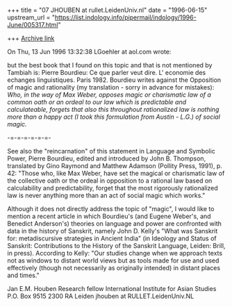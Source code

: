 +++
title = "07 JHOUBEN at rullet.LeidenUniv.nl"
date = "1996-06-15"
upstream_url = "https://list.indology.info/pipermail/indology/1996-June/005317.html"

+++
[Archive link](https://list.indology.info/pipermail/indology/1996-June/005317.html)

On Thu, 13 Jun 1996 13:32:38 LGoehler at aol.com wrote: 

but the best book that I found on
this topic and that is not mentioned by Tambiah is: Pierre Bourdieu: Ce que
parler veut dire. L' economie des echanges linguistiques. Paris 1982.
Bourdieu writes against the Opposition of magic and rationality (my
translation - sorry in advance for mistakes): *Who, in the way of Max Weber,
opposes magic or charismatic law of a common oath or an ordeal to our law
which is predictable and calculateable, forgets that also this throughout
rationalized law is nothing more than a happy act (I took this formulation
from Austin - L.G.) of social magic.*  

-=-=-=-=-=-=-

See also the "reincarnation" of this statement in Language and Symbolic Power, 
Pierre Bourdieu, edited and introduced by John B. Thompson, translated by Gino 
Raymond and Matthew Adamson (Pollity Press, 1991), p. 42: 
"Those who, like Max Weber, have set the magical or charismatic law of the 
collective oath or the ordeal in opposition to a rational law based on 
calculability and predictability, forget that the most rigorously rationalized 
law is never anything more than an act of social magic which works." 

Although it does not directly address the topic of "magic", I would like to 
mention a recent article in which Bourdieu's (and Eugene Weber's, and Benedict 
Anderson's) theories on language and power are confronted with data in the 
history of Sanskrit, namely John D. Kelly's "What was Sanskrit for: 
metadiscursive strategies in Ancient India" (in Ideology and Status of 
Sanskrit: Contributions to the History of the Sanskrit Language, Leiden: Brill, 
in press). According to Kelly: "Our studies change when we approach texts not 
as windows to distant world views but as tools made for use and used 
effectively (though not necessarily as originally intended) in distant places 
and times." 

Jan E.M. Houben
Research fellow International Institute for Asian Studies
P.O. Box 9515
2300 RA  Leiden
jhouben at RULLET.LeidenUniv.NL




